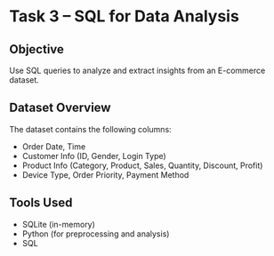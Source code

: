 
# Task 3 – SQL for Data Analysis

## Objective
Use SQL queries to analyze and extract insights from an E-commerce dataset.

## Dataset Overview
The dataset contains the following columns:
- Order Date, Time
- Customer Info (ID, Gender, Login Type)
- Product Info (Category, Product, Sales, Quantity, Discount, Profit)
- Device Type, Order Priority, Payment Method

## Tools Used
- SQLite (in-memory)
- Python (for preprocessing and analysis)
- SQL
